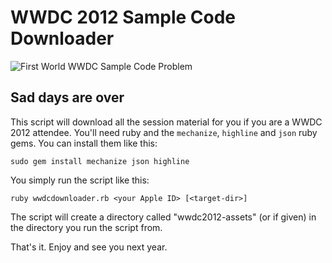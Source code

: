 # WWDC 2012 Sample Code Downloader

![First World WWDC Sample Code Problem](http://cdn.memegenerator.net/instances/400x/21928207.jpg)

## Sad days are over

This script will download all the session material for you if you are a WWDC 2012 attendee.
You'll need ruby and the `mechanize`, `highline` and `json` ruby gems. You can install them like this:

    sudo gem install mechanize json highline

You simply run the script like this: 

    ruby wwdcdownloader.rb <your Apple ID> [<target-dir>]

The script will create a directory called "wwdc2012-assets" (or <target-dir> if given) in the directory you run the script from.

That's it. Enjoy and see you next year.
